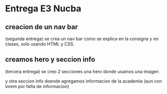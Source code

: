 # Entrega E3 Nucba

## creacion de un nav bar 
(segunda entrega)
se crea un nav bar como se explica en la consigna y en clases, solo usando HTML y CSS.

## creamos hero y seccion info
(tercera entrega)
se creo 2 secciones una hero donde usamos una imagen 

y otra seccion info doende agregamos informacion de la academia (aun con lorem por falta de informacion)
